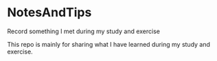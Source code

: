 # NotesAndTips
Record something I met during my study and exercise

This repo is mainly for sharing what I have learned during my study and exercise.
